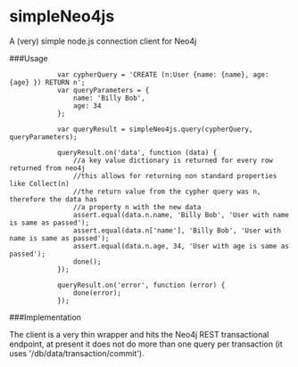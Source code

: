simpleNeo4js
============

A (very) simple node.js connection client for Neo4j


###Usage

```
            var cypherQuery = 'CREATE (n:User {name: {name}, age: {age} }) RETURN n';
            var queryParameters = {
                name: 'Billy Bob',
                age: 34
            };
            
            var queryResult = simpleNeo4js.query(cypherQuery, queryParameters);

            queryResult.on('data', function (data) {
                //a key value dictionary is returned for every row returned from neo4j
                //this allows for returning non standard properties like Collect(n)
                //the return value from the cypher query was n, therefore the data has
                //a property n with the new data
                assert.equal(data.n.name, 'Billy Bob', 'User with name is same as passed');
                assert.equal(data.n['name'], 'Billy Bob', 'User with name is same as passed');
                assert.equal(data.n.age, 34, 'User with age is same as passed');
                done();
            });

            queryResult.on('error', function (error) {
                done(error);
            });
```

###Implementation

The client is a very thin wrapper and hits the Neo4j REST transactional endpoint, at present it does not do more than one query per transaction (it uses '/db/data/transaction/commit').
